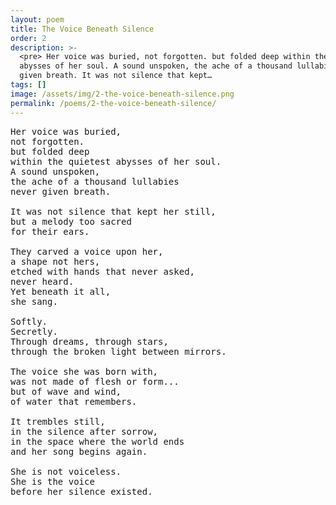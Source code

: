 ```yaml
---
layout: poem
title: The Voice Beneath Silence
order: 2
description: >-
  <pre> Her voice was buried, not forgotten. but folded deep within the quietest
  abysses of her soul. A sound unspoken, the ache of a thousand lullabies never
  given breath. It was not silence that kept…
tags: []
image: /assets/img/2-the-voice-beneath-silence.png
permalink: /poems/2-the-voice-beneath-silence/
---
```


<pre>
Her voice was buried,
not forgotten.
but folded deep
within the quietest abysses of her soul.
A sound unspoken,
the ache of a thousand lullabies
never given breath.

It was not silence that kept her still,
but a melody too sacred
for their ears.

They carved a voice upon her,
a shape not hers,
etched with hands that never asked,
never heard.
Yet beneath it all,
she sang.

Softly.
Secretly.
Through dreams, through stars,
through the broken light between mirrors.

The voice she was born with,
was not made of flesh or form...
but of wave and wind,
of water that remembers.

It trembles still,
in the silence after sorrow,
in the space where the world ends
and her song begins again.

She is not voiceless.
She is the voice
before her silence existed.
</pre>
